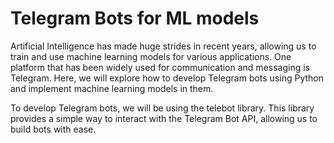 # Telegram Bots for ML models

Artificial Intelligence has made huge strides in recent years, allowing us to train and use machine learning models for various applications. One platform that has been widely used for communication and messaging is Telegram. Here, we will explore how to develop Telegram bots using Python and implement machine learning models in them.

To develop Telegram bots, we will be using the telebot library. This library provides a simple way to interact with the Telegram Bot API, allowing us to build bots with ease. 
